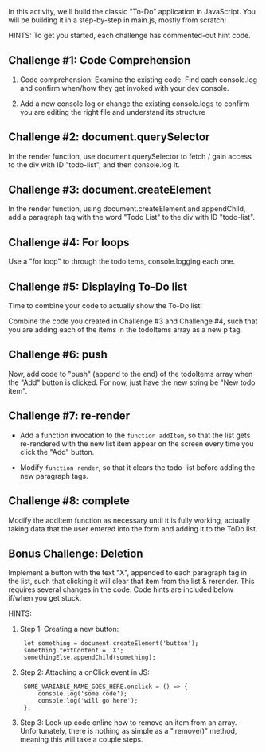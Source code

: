 In this activity,  we'll build the classic "To-Do" application in JavaScript.
You will be building it in a step-by-step in main.js, mostly from scratch!

HINTS: To get you started, each challenge has commented-out hint code.


Challenge #1: Code Comprehension
-------------------------------------------

1. Code comprehension: Examine the existing code. Find each console.log and
confirm when/how they get invoked with your dev console.

2. Add a new console.log or change the existing console.logs to confirm you are
editing the right file and understand its structure




Challenge #2: document.querySelector
-------------------------------------------

In the render function, use document.querySelector to fetch / gain access to
the div with ID "todo-list", and then console.log it.



Challenge #3: document.createElement
-------------------------------------------

In the render function, using document.createElement and appendChild, add a
paragraph tag with the word "Todo List" to the div with ID "todo-list".



Challenge #4: For loops
-------------------------------------------

Use a "for loop" to through the todoItems, console.logging each one.



Challenge #5: Displaying To-Do list
-------------------------------------------

Time to combine your code to actually show the To-Do list!

Combine the code you created in Challenge #3 and Challenge #4, such that you
are adding each of the items in the todoItems array as a new p tag.



Challenge #6: push
-------------------------------------------

Now, add code to "push" (append to the end) of the todoItems array when the
"Add" button is clicked. For now, just have the new string be "New todo item".



Challenge #7: re-render
-------------------------------------------

- Add a function invocation to the `function addItem`, so that the list gets
  re-rendered with the new list item appear on the screen every time you click
  the "Add" button.

- Modify `function render`, so that it clears the todo-list before adding the
  new paragraph tags.



Challenge #8: complete
-------------------------------------------

Modify the addItem function as necessary until it is fully working, actually
taking data that the user entered into the form and adding it to the ToDo list.



Bonus Challenge: Deletion
-------------------------------------------

Implement a button with the text "X", appended to each paragraph tag in the
list, such that clicking it will clear that item from the list & rerender.
This requires several changes in the code. Code hints are included below
if/when you get stuck.


HINTS:

1. Step 1: Creating a new button:

        let something = document.createElement('button');
        something.textContent = 'X';
        somethingElse.appendChild(something);


2. Step 2: Attaching a onClick event in JS:


        SOME_VARIABLE_NAME_GOES_HERE.onclick = () => {
            console.log('some code');
            console.log('will go here');
        };

3. Step 3: Look up code online how to remove an item from an array.
Unfortunately, there is nothing as simple as a ".remove()" method, meaning this
will take a couple steps.

